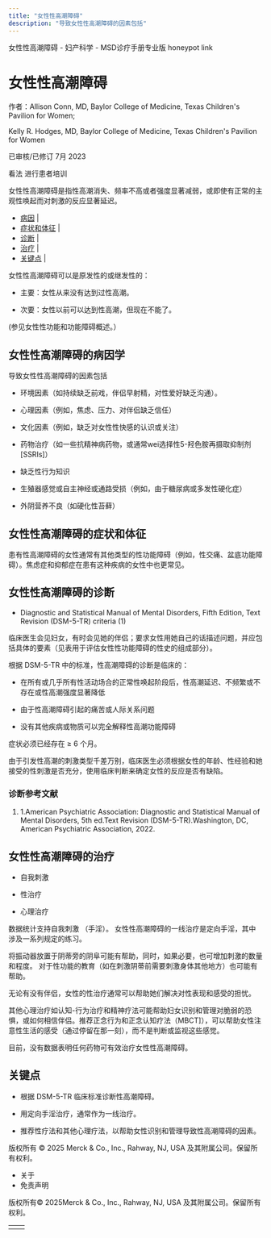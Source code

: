 ```yaml
---
title: "女性性高潮障碍"
description: "导致女性性高潮障碍的因素包括"
---
```


﻿女性性高潮障碍 \- 妇产科学 \- MSD诊疗手册专业版 honeypot link

# 女性性高潮障碍

作者：Allison Conn, MD, Baylor College of Medicine, Texas Children's Pavilion for Women;

Kelly R. Hodges, MD, Baylor College of Medicine, Texas Children's Pavilion for Women

已审核/已修订 7月 2023

看法 进行患者培训

女性性高潮障碍是指性高潮消失、频率不高或者强度显著减弱，或即使有正常的主观性唤起而对刺激的反应显著延迟。

- [病因](#病因_v52252827_zh) \|
- [症状和体征](#症状和体征_v52252845_zh) \|
- [诊断](#诊断_v52252848_zh) \|
- [治疗](#治疗_v1064882_zh) \|
- [关键点](#关键点_v52252868_zh) \|

女性性高潮障碍可以是原发性的或继发性的：

- 主要：女性从来没有达到过性高潮。

- 次要：女性以前可以达到性高潮，但现在不能了。


(参见女性性功能和功能障碍概述。）

## 女性性高潮障碍的病因学

导致女性性高潮障碍的因素包括

- 环境因素（如持续缺乏前戏，伴侣早射精，对性爱好缺乏沟通）。

- 心理因素（例如，焦虑、压力、对伴侣缺乏信任）

- 文化因素（例如，缺乏对女性性快感的认识或关注）

- 药物治疗（如一些抗精神病药物，或通常wei选择性5-羟色胺再摄取抑制剂\[SSRIs\]）

- 缺乏性行为知识

- 生殖器感觉或自主神经或通路受损（例如，由于糖尿病或多发性硬化症）

- 外阴营养不良（如硬化性苔藓）


## 女性性高潮障碍的症状和体征

患有性高潮障碍的女性通常有其他类型的性功能障碍（例如，性交痛、盆底功能障碍）。焦虑症和抑郁症在患有这种疾病的女性中也更常见。

## 女性性高潮障碍的诊断

- Diagnostic and Statistical Manual of Mental Disorders, Fifth Edition, Text Revision (DSM-5-TR) criteria (1)


临床医生会见妇女，有时会见她的伴侣；要求女性用她自己的话描述问题，并应包括具体的要素（见表用于评估女性性功能障碍的性史的组成部分）。

根据 DSM-5-TR 中的标准，性高潮障碍的诊断是临床的：

- 在所有或几乎所有性活动场合的正常性唤起阶段后，性高潮延迟、不频繁或不存在或性高潮强度显著降低

- 由于性高潮障碍引起的痛苦或人际关系问题

- 没有其他疾病或物质可以完全解释性高潮功能障碍


症状必须已经存在 ≥ 6 个月。

由于引发性高潮的刺激类型千差万别，临床医生必须根据女性的年龄、性经验和她接受的性刺激是否充分，使用临床判断来确定女性的反应是否有缺陷。

### 诊断参考文献

1. 1.American Psychiatric Association: Diagnostic and Statistical Manual of Mental Disorders, 5th ed.Text Revision (DSM-5-TR).Washington, DC, American Psychiatric Association, 2022.


## 女性性高潮障碍的治疗

- 自我刺激

- 性治疗

- 心理治疗


数据统计支持自我刺激 （手淫）。 女性性高潮障碍的一线治疗是定向手淫，其中涉及一系列规定的练习。

将振动器放置于阴蒂旁的阴阜可能有帮助，同时，如果必要，也可增加刺激的数量和程度。 对于性功能的教育（如在刺激阴蒂前需要刺激身体其他地方）也可能有帮助。

无论有没有伴侣，女性的性治疗通常可以帮助她们解决对性表现和感受的担忧。

其他心理治疗如认知-行为治疗和精神疗法可能帮助妇女识别和管理对脆弱的恐惧，或如何相信伴侣。推荐正念行为和正念认知疗法（MBCT\]），可以帮助女性注意性生活的感受（通过停留在那一刻），而不是判断或监视这些感觉。

目前，没有数据表明任何药物可有效治疗女性性高潮障碍。

## 关键点

- 根据 DSM-5-TR 临床标准诊断性高潮障碍。

- 用定向手淫治疗，通常作为一线治疗。

- 推荐性疗法和其他心理疗法，以帮助女性识别和管理导致性高潮障碍的因素。




版权所有 © 2025
Merck & Co., Inc., Rahway, NJ, USA 及其附属公司。保留所有权利。

- 关于
- 免责声明

版权所有© 2025Merck & Co., Inc., Rahway, NJ, USA 及其附属公司。保留所有权利。

|     |     |
| --- | --- |
|  |  |